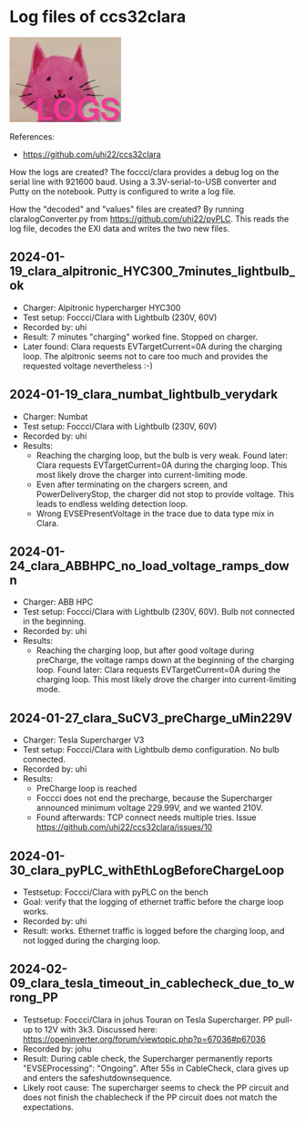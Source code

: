 # Log files of ccs32clara

![image](clara_logs.jpg)

References:
- https://github.com/uhi22/ccs32clara

How the logs are created? The foccci/clara provides a debug log on the serial line with 921600 baud. Using a 3.3V-serial-to-USB converter and Putty on the notebook.
Putty is configured to write a log file.

How the "decoded" and "values" files are created? By running claralogConverter.py from https://github.com/uhi22/pyPLC. This reads the log file, decodes the EXI data and writes the two new files.


## 2024-01-19_clara_alpitronic_HYC300_7minutes_lightbulb_ok

- Charger: Alpitronic hypercharger HYC300
- Test setup: Foccci/Clara with Lightbulb (230V, 60V)
- Recorded by: uhi
- Result: 7 minutes "charging" worked fine. Stopped on charger.
- Later found: Clara requests EVTargetCurrent=0A during the charging loop. The alpitronic seems not to care too much and provides the requested voltage nevertheless :-)

## 2024-01-19_clara_numbat_lightbulb_verydark

- Charger: Numbat
- Test setup: Foccci/Clara with Lightbulb (230V, 60V)
- Recorded by: uhi
- Results:
    - Reaching the charging loop, but the bulb is very weak. Found later: Clara requests EVTargetCurrent=0A during the charging loop. This most likely drove the charger into current-limiting mode.
    - Even after terminating on the chargers screen, and PowerDeliveryStop, the charger did not stop to provide voltage. This leads to endless welding detection loop.
    - Wrong EVSEPresentVoltage in the trace due to data type mix in Clara.

## 2024-01-24_clara_ABBHPC_no_load_voltage_ramps_down

- Charger: ABB HPC
- Test setup: Foccci/Clara with Lightbulb (230V, 60V). Bulb not connected in the beginning.
- Recorded by: uhi
- Results:
    - Reaching the charging loop, but after good voltage during preCharge, the voltage ramps down at the beginning of the charging loop. Found later: Clara requests EVTargetCurrent=0A during the charging loop. This most likely drove the charger into current-limiting mode.

## 2024-01-27_clara_SuCV3_preCharge_uMin229V

- Charger: Tesla Supercharger V3
- Test setup: Foccci/Clara with Lightbulb demo configuration. No bulb connected.
- Recorded by: uhi
- Results:
    - PreCharge loop is reached
    - Foccci does not end the precharge, because the Supercharger announced minimum voltage 229.99V, and we wanted 210V.
    - Found afterwards: TCP connect needs multiple tries. Issue https://github.com/uhi22/ccs32clara/issues/10

## 2024-01-30_clara_pyPLC_withEthLogBeforeChargeLoop

- Testsetup: Foccci/Clara with pyPLC on the bench
- Goal: verify that the logging of ethernet traffic before the charge loop works.
- Recorded by: uhi
- Result: works. Ethernet traffic is logged before the charging loop, and not logged during the charging loop.

## 2024-02-09_clara_tesla_timeout_in_cablecheck_due_to_wrong_PP

- Testsetup: Foccci/Clara in johus Touran on Tesla Supercharger. PP pull-up to 12V with 3k3. Discussed here: https://openinverter.org/forum/viewtopic.php?p=67036#p67036
- Recorded by: johu
- Result: During cable check, the Supercharger permanently reports "EVSEProcessing": "Ongoing". After 55s in CableCheck, clara gives up and enters the safeshutdownsequence.
- Likely root cause: The supercharger seems to check the PP circuit and does not finish the chablecheck if the PP circuit does not match the expectations.
